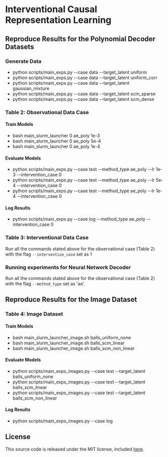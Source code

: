 # Interventional Causal Representation Learning

## Reproduce Results for the Polynomial Decoder Datasets

### Generate Data 
- python scripts/main_exps.py --case data --target_latent uniform
- python scripts/main_exps.py --case data --target_latent uniform_corr
- python scripts/main_exps.py --case data --target_latent gaussian_mixture
- python scripts/main_exps.py --case data --target_latent scm_sparse
- python scripts/main_exps.py --case data --target_latent scm_dense

### Table 2: Observational Data Case

#### Train Models
- bash main_slurm_launcher 0 ae_poly 1e-3
- bash main_slurm_launcher 0 ae_poly 5e-4
- bash main_slurm_launcher 0 ae_poly 1e-4

#### Evaluate Models
- python scripts/main_exps.py --case test --method_type ae_poly --lr 1e-3 --intervention_case 0
- python scripts/main_exps.py --case test --method_type ae_poly --lr 5e-4 --intervention_case 0
- python scripts/main_exps.py --case test --method_type ae_poly --lr 1e-4 --intervention_case 0

#### Log Results 
- python scripts/main_exps.py --case log --method_type ae_poly --intervention_case 0


### Table 3: Interventional Data Case

Run all the commands stated above for the observational case (Table 2) with the flag `--intervention_case` set as 1

### Running experiments for Neural Network Decoder

Run all the commands stated above for the observational case (Table 2) with the flag `--method_type` set as 'ae'.


## Reproduce Results for the Image Dataset

### Table 4: Image Dataset

#### Train Models
- bash main_slurm_launcher_image.sh balls_uniform_none
- bash main_slurm_launcher_image.sh balls_scm_linear
- bash main_slurm_launcher_image.sh balls_scm_non_linear

#### Evaluate Models
- python scripts/main_exps_images.py --case test --target_latent balls_uniform_none
- python scripts/main_exps_images.py --case test --target_latent balls_scm_linear
- python scripts/main_exps_images.py --case test --target_latent balls_scm_non_linear

#### Log Results
- python scripts/main_exps_images.py --case log

## License

This source code is released under the MIT license, included [here](LICENSE).